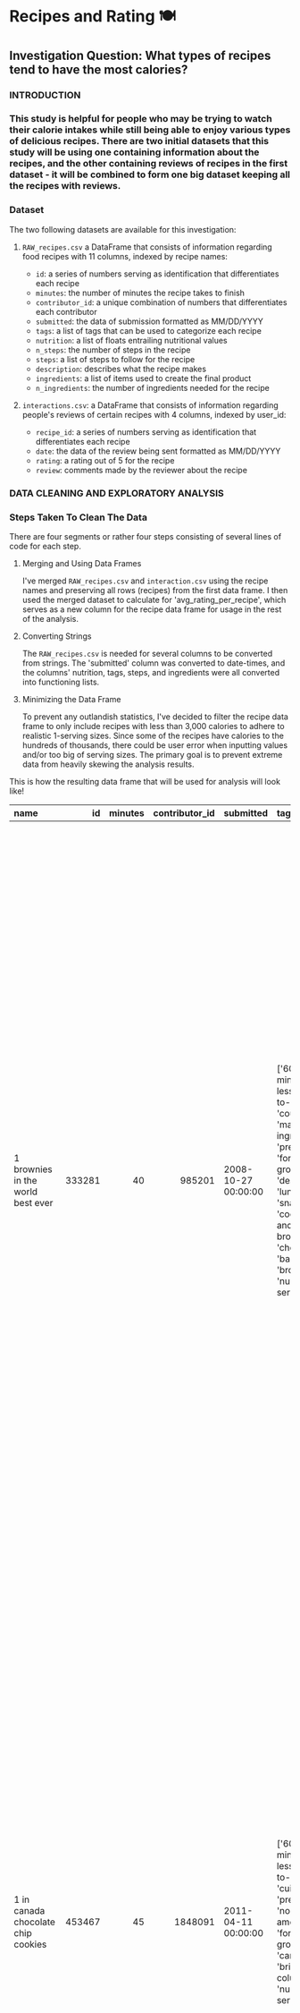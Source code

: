 # Recipes and Rating 🍽️

## Investigation Question: What types of recipes tend to have the most calories?

### INTRODUCTION
### This study is helpful for people who may be trying to watch their calorie intakes while still being able to enjoy various types of delicious recipes. There are two initial datasets that this study will be using one containing information about the recipes, and the other containing reviews of recipes in the first dataset - it will be combined to form one big dataset keeping all the recipes with reviews.


### Dataset
The two following datasets are available for this investigation: 

1. `RAW_recipes.csv` a DataFrame that consists of information regarding food recipes with 11 columns, indexed by recipe names:

   - `id`: a series of numbers serving as identification that differentiates each recipe
   - `minutes`: the number of minutes the recipe takes to finish 
   - `contributor_id`: a unique combination of numbers that differentiates each contributor
   - `submitted`: the data of submission formatted as MM/DD/YYYY
   - `tags`: a list of tags that can be used to categorize each recipe
   - `nutrition`: a list of floats entrailing nutritional values
   - `n_steps`: the number of steps in the recipe
   - `steps`: a list of steps to follow for the recipe
   - `description`: describes what the recipe makes 
   - `ingredients`: a list of items used to create the final product
   - `n_ingredients`: the number of ingredients needed for the recipe

2. `interactions.csv`: a DataFrame that consists of information regarding people's reviews of certain recipes with 4 columns, indexed by user_id:

   - `recipe_id`: a series of numbers serving as identification that differentiates each recipe
   - `date`: the data of the review being sent formatted as MM/DD/YYYY
   - `rating`: a rating out of 5 for the recipe
   - `review`: comments made by the reviewer about the recipe

### DATA CLEANING AND EXPLORATORY ANALYSIS
### Steps Taken To Clean The Data 
There are four segments or rather four steps consisting of several lines of code for each step.
1. Merging and Using Data Frames 
   
   I've merged `RAW_recipes.csv` and `interaction.csv` using the recipe names and preserving all rows (recipes) from the first data frame. I then used the merged dataset to calculate for 'avg_rating_per_recipe', which serves as a new column for the recipe data frame for usage in the rest of the analysis.

2. Converting Strings

   The `RAW_recipes.csv` is needed for several columns to be converted from strings. The 'submitted' column was converted to date-times, and the columns' nutrition, tags, steps, and ingredients were all converted into functioning lists.

3. Minimizing the Data Frame

   To prevent any outlandish statistics, I've decided to filter the recipe data frame to only include recipes with less than 3,000 calories to adhere to realistic 1-serving sizes. Since some of the recipes have calories to the hundreds of thousands, there could be user error when inputting values and/or too big of serving sizes. The primary goal is to prevent extreme data from heavily skewing the analysis results.

This is how the resulting data frame that will be used for analysis will look like!

| name                                 |     id |   minutes |   contributor_id | submitted           | tags                                                                                                                                                                                                                                                                                               |   calories |   n_steps | steps                                                                                                                                                                                                                                                                                                                                                                                                                                                                                                                                                                                                                                                                                                                                                                                                                                                                                                                                                                                                                                                                                                                                                                                                                                                                                                                                                                               | description                                                                                                                                                                                                                                                                                                                                                                       | ingredients                                                                                                                                                                                                                             |   n_ingredients |   avg_rating |
|:-------------------------------------|-------:|----------:|-----------------:|:--------------------|:---------------------------------------------------------------------------------------------------------------------------------------------------------------------------------------------------------------------------------------------------------------------------------------------------|-----------:|----------:|:------------------------------------------------------------------------------------------------------------------------------------------------------------------------------------------------------------------------------------------------------------------------------------------------------------------------------------------------------------------------------------------------------------------------------------------------------------------------------------------------------------------------------------------------------------------------------------------------------------------------------------------------------------------------------------------------------------------------------------------------------------------------------------------------------------------------------------------------------------------------------------------------------------------------------------------------------------------------------------------------------------------------------------------------------------------------------------------------------------------------------------------------------------------------------------------------------------------------------------------------------------------------------------------------------------------------------------------------------------------------------------|:----------------------------------------------------------------------------------------------------------------------------------------------------------------------------------------------------------------------------------------------------------------------------------------------------------------------------------------------------------------------------------|:----------------------------------------------------------------------------------------------------------------------------------------------------------------------------------------------------------------------------------------|----------------:|-------------:|
| 1 brownies in the world    best ever | 333281 |        40 |           985201 | 2008-10-27 00:00:00 | ['60-minutes-or-less', 'time-to-make', 'course', 'main-ingredient', 'preparation', 'for-large-groups', 'desserts', 'lunch', 'snacks', 'cookies-and-brownies', 'chocolate', 'bar-cookies', 'brownies', 'number-of-servings']                                                                        |      138.4 |        10 | ['heat the oven to 350f and arrange the rack in the middle', 'line an 8-by-8-inch glass baking dish with aluminum foil', 'combine chocolate and butter in a medium saucepan and cook over medium-low heat , stirring frequently , until evenly melted', 'remove from heat and let cool to room temperature', 'combine eggs , sugar , cocoa powder , vanilla extract , espresso , and salt in a large bowl and briefly stir until just evenly incorporated', 'add cooled chocolate and mix until uniform in color', 'add flour and stir until just incorporated', 'transfer batter to the prepared baking dish', 'bake until a tester inserted in the center of the brownies comes out clean , about 25 to 30 minutes', 'remove from the oven and cool completely before cutting']                                                                                                                                                                                                                                                                                                                                                                                                                                                                                                                                                                                                   | these are the most; chocolatey, moist, rich, dense, fudgy, delicious brownies that you'll ever make.....sereiously! there's no doubt that these will be your fav brownies ever for you can add things to them or make them plain.....either way they're pure heaven!                            | ['bittersweet chocolate', 'unsalted butter', 'eggs', 'granulated sugar', 'unsweetened cocoa powder', 'vanilla extract', 'brewed espresso', 'kosher salt', 'all-purpose flour']                                                      | 9 | 4 |
| 1 in canada chocolate chip cookies | 453467 |45 |1848091 | 2011-04-11 00:00:00 | ['60-minutes-or-less', 'time-to-make', 'cuisine', 'preparation', 'north-american', 'for-large-groups', 'canadian', 'british-columbian', 'number-of-servings']| 595.1 | 12 | ['pre-heat oven the 350 degrees f', 'in a mixing bowl , sift together the flours and baking powder', 'set aside', 'in another mixing bowl , blend together the sugars , margarine , and salt until light and fluffy', 'add the eggs , water , and vanilla to the margarine / sugar mixture and mix together until well combined', 'add in the flour mixture to the wet ingredients and blend until combined', 'scrape down the sides of the bowl and add the chocolate chips', 'mix until combined', 'scrape down the sides to the bowl again', 'using an ice cream scoop , scoop evenly rounded balls of dough and place of cookie sheet about 1 - 2 inches apart to allow for spreading during baking', 'bake for 10 - 15 minutes or until golden brown on the outside and soft & chewy in the center', 'serve hot and enjoy !']                                                                                                                                                                                                                                                                                                                                                                                                                                                                                                                                                  | this is the recipe that we use at my school cafeteria for chocolate chip cookies. they must be the best chocolate chip cookies i have ever had! if you don't have margarine or don't like it, then just use butter (softened) instead.                                                                                                                                            | ['white sugar', 'brown sugar', 'salt', 'margarine', 'eggs', 'vanilla', 'water', 'all-purpose flour', 'whole wheat flour', 'baking soda', 'chocolate chips']                                                                             |              11 |            5 |
| 412 broccoli casserole               | 306168 |        40 |            50969 | 2008-05-30 00:00:00 | ['60-minutes-or-less', 'time-to-make', 'course', 'main-ingredient', 'preparation', 'side-dishes', 'vegetables', 'easy', 'beginner-cook', 'broccoli']                                                                                                                                               |      194.8 |         6 | ['preheat oven to 350 degrees', 'spray a 2 quart baking dish with cooking spray , set aside', 'in a large bowl mix together broccoli , soup , one cup of cheese , garlic powder , pepper , salt , milk , 1 cup of french onions , and soy sauce', 'pour into baking dish , sprinkle remaining cheese over top', 'bake for 25 minutes or until cheese is lightly browned', 'sprinkle with rest of french fried onions and bake until onions are browned and cheese is bubbly , about 10 more minutes']                                                                                                                                                                                                                                                                                                                                                                                                                                                                                                                                                                                                                                                                                                                                                                                                                                                                               | since there are already 411 recipes for broccoli casserole posted to "zaar" ,i decided to call this one  #412 broccoli casserole.i don't think there are any like this one in the database. i based this one on the famous "green bean casserole" from campbell's soup. but i think mine is better since i don't like cream of mushroom soup.submitted to "zaar" on may 28th,2008 | ['frozen broccoli cuts', 'cream of chicken soup', 'sharp cheddar cheese', 'garlic powder', 'ground black pepper', 'salt', 'milk', 'soy sauce', 'french-fried onions']                                                                   |               9 |            5 |
| millionaire pound cake               | 286009 |       120 |           461724 | 2008-02-12 00:00:00 | ['time-to-make', 'course', 'cuisine', 'preparation', 'occasion', 'north-american', 'desserts', 'american', 'southern-united-states', 'dinner-party', 'holiday-event', 'cakes', 'dietary', 'christmas', 'thanksgiving', 'low-sodium', 'low-in-something', 'taste-mood', 'sweet', '4-hours-or-less'] |      878.3 |         7 | ['freheat the oven to 300 degrees', 'grease a 10-inch tube pan with butter , dust the bottom and sides with flour , and set aside', 'in a large mixing bowl , cream the butter and sugar with an electric mixer and add the eggs one at a time , beating after each addition', 'alternately add the flour and milk , stirring till the batter is smooth', 'add the two extracts and stir till well blended', 'scrape the batter into the prepared pan and bake till a cake tester or knife blade inserted in the center comes out clean , about 1 1 / 2 hours', 'cool the cake in the pan on a rack for 5 minutes , then turn it out on the rack to cool completely']                                                                                                                                                                                                                                                                                                                                                                                                                                                                                                                                                                                                                                                                                                               | why a millionaire pound cake?  because it's super rich!  this scrumptious cake is the pride of an elderly belle from jackson, mississippi.  the recipe comes from "the glory of southern cooking" by james villas.                                                                                                                                                                | ['butter', 'sugar', 'eggs', 'all-purpose flour', 'whole milk', 'pure vanilla extract', 'almond extract']                                                                                                                                |               7 |            5 |
| 2000 meatloaf                        | 475785 |        90 |          2202916 | 2012-03-06 00:00:00 | ['time-to-make', 'course', 'main-ingredient', 'preparation', 'main-dish', 'potatoes', 'vegetables', '4-hours-or-less', 'meatloaf', 'simply-potatoes2']                                                                                                                                             |      267   |        17 | ['pan fry bacon , and set aside on a paper towel to absorb excess grease', 'mince yellow onion , red bell pepper , and add to your mixing bowl', 'chop garlic and set aside', 'put 1tbsp olive oil into a saut pan , along with chopped garlic , teaspoons white pepper and a pinch of kosher salt', 'bring to a medium heat to sweat your garlic', 'preheat oven to 350f', 'coarsely chop your baby spinach add to your heated pan , stir frequently for approximately 5 min to wilt', 'add your spinach to the mixing bowl', 'chop your now cooled bacon , and add it to the mixing bowl', 'add your meatloaf mix to the bowl , with one egg and mix till thoroughly combined', 'add your goat cheese , one egg , 1 / 8 tsp white pepper and 1 / 8 tsp of kosher salt and mix till thoroughly combined', 'transfer to a 9x5 meatloaf pan , and cook for 60 min or until the internal temperature is at least 160f', 'let stand for 5min', 'melt 1tbsp unsalted butter into a frying pan , and cook up to three eggs at a time', 'crack each egg into a separate dish , in order to prevent egg shells from reaching the pan , then add salt and pepper to taste', 'wait until the egg whites are firm looking , but slightly runny on top before flipping your eggs', 'after flipping , wait 10~20 seconds before removing each egg and placing it over your slices of meatloaf'] | ready, set, cook! special edition contest entry: a mediterranean flavor inspired meatloaf dish. featuring: simply potatoes - shredded hash browns, egg, bacon, spinach, red bell pepper, and goat cheese.                                                                                                                                                                         | ['meatloaf mixture', 'unsmoked bacon', 'goat cheese', 'unsalted butter', 'eggs', 'baby spinach', 'yellow onion', 'red bell pepper', 'simply potatoes shredded hash browns', 'fresh garlic', 'kosher salt', 'white pepper', 'olive oil'] |              13 |            5 |

### Univariate Analysis

This histogram shows the column 'n_ingredients'. It illustrates the total number of recipes with n number of ingredients. It is to be highlighted that this histogram is slightly skewed right, conveying that the majority of the recipes have between 2-16 ingredients in total.  

<iframe
  src="assets/univariate_analysis.html"
  width="800"
  height="600"
  frameborder="0"
></iframe>


### Bivariate Analysis

This scatterplot shows the columns 'calories' and 'avg_rating' and their possible relationship. The plot illustrates how there are more recipes with lower calories, but also shows that lower-calorie recipes tend to have a higher average rating. 

<iframe
  src="assets/bivariate_analysis.html"
  width="800"
  height="600"
  frameborder="0"
></iframe>

### Aggregates

This grouped table shows the mean calories and average rating based on the number of ingredients in a recipe. This graph entails an important connection between the three columns, alluding to the possibility of the columns being dependent columns. 
|   n_ingredients |   avg_rating |   calories |
|----------------:|-------------:|-----------:|
|               1 |      4.84091 |    274.892 |
|               2 |      4.69218 |    293.149 |
|               3 |      4.6617  |    269.191 |
|               4 |      4.635   |    302.728 |
|               5 |      4.64801 |    315.093 |
|               6 |      4.63372 |    333.853 |
|               7 |      4.6244  |    359.882 |
|               8 |      4.61156 |    371.035 |
|               9 |      4.60677 |    388.246 |
|              10 |      4.60962 |    403.908 |
|              11 |      4.62298 |    421.177 |
|              12 |      4.61649 |    438.115 |
|              13 |      4.6295  |    450.508 |
|              14 |      4.61592 |    470.459 |
|              15 |      4.62996 |    502.315 |
|              16 |      4.6239  |    520.949 |
|              17 |      4.63381 |    518.085 |
|              18 |      4.69814 |    577.912 |
|              19 |      4.61002 |    561.571 |
|              20 |      4.61112 |    601.364 |
|              21 |      4.67578 |    590.381 |
|              22 |      4.69771 |    624.568 |
|              23 |      4.77604 |    638.468 |
|              24 |      4.5991  |    660.004 |
|              25 |      4.70721 |    764.605 |
|              26 |      4.7689  |    622.211 |
|              27 |      4.59199 |    825.841 |
|              28 |      4.85924 |    621.7   |
|              29 |      4.9619  |    886.3   |
|              30 |      4.86818 |    655.033 |
|              31 |      5       |    760.688 |
|              32 |      5       |    697.35  |
|              33 |      5       |    338.2   |

### ASSESSMENT OF MISSINGNESS
### Not Missing At Random (NMAR) Analysis

There are three columns in the `recipe` data frame, `'name'`, `'description'`, and `'avg_rating'`, which could all possibly be Not Missing At Random (NMAR), assuming the following conditions:
- `'name'`: Users may choose not to provide a name if the recipe is simple or something very common. In this case, the missingness depends on the type of name the recipe would have had. 
- `'description'`: Similarly to the recipe names, users may choose not to describe if the recipe doesn't need any description due to its simplicity or self-explanatory. This makes the missingness depend on what would submitted to describe the recipe.
- `'avg_rating'`: People may have not rated the recipes, possibly due to not having tried them or having a negative experience. This makes the missingness tied to the user's unobserved actions, resulting in NMAR.

All three conditions rely on the idea that unobserved values explain why the data is missing, which is characteristic of NMAR.

### Missingness Dependency

I used permutation testing to evaluate whether the two columns, 'avg rating' and 'calories', are dependent on each other. Through the permutation testing, a p-value of 0.000999000999000999 was evaluated concluding that under a significance level of 0.05 the missingness of 'avg rating' is dependent on the 'calorie' column. This is further elaborated through the graph showing that as calories increase there are a lot more average rating values missing.

<iframe
  src="assets/missingness_dependency.html"
  width="800"
  height="600"
  frameborder="0"
></iframe>

### HYPOTHESIS TESTING

### Hypotheses

Null Hypothesis: The mean calories for low-rated recipes is greater than or equal to the mean calories for high-rated recipes.

Alternative Hypothesis: The mean calories for low-rated recipes is less than that of high-rated recipes.

### Test Method
A permutation test was conducted with the following steps:
- Recipes are split into 2 groups based on ratings: low-rated: < 3, high-rated: => 3
- Test Statistic: mean of low-rated - mean of high-rated
- Shuffling 1000 times
- Significance Level: 0.05

### Test Result
Observed Mean Difference: 0.7628970266521833
p_value: 0.538
Reject or Fail to Reject: Fail to reject the null hypothesis

Since the p_value > significance level, there is no statistical significance to suggest that low-rated recipes have fewer calories than high-rated recipes. Any difference in calories happened by chance and is unlikely to reflect accurate real events. 

The test statistic for this test is the mean difference between the mean calories for low-rated recipes and the mean calories for high-rated recipes and a significance level of 0.05.

This test is appropriate because it allows me to compare the mean calories of two different groups without assuming any specific distribution of the data. It addresses whether the observed difference is statistically unusual, helping with my investigation about which types of recipes tend to have more calories. This shows the relationship between the two groups and possibly providing a partial solution to my investigative question!
